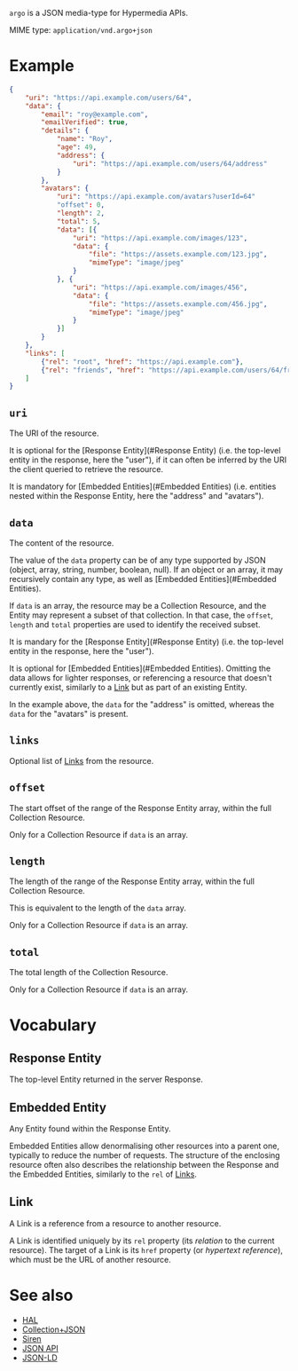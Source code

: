 `argo` is a JSON media-type for Hypermedia APIs.

MIME type: `application/vnd.argo+json`

# Example

``` json
{
    "uri": "https://api.example.com/users/64",
    "data": {
        "email": "roy@example.com",
        "emailVerified": true,
        "details": {
            "name": "Roy",
            "age": 49,
            "address": {
                "uri": "https://api.example.com/users/64/address"
            }
        },
        "avatars": {
            "uri": "https://api.example.com/avatars?userId=64"
            "offset": 0,
            "length": 2,
            "total": 5,
            "data": [{
                "uri": "https://api.example.com/images/123",
                "data": {
                    "file": "https://assets.example.com/123.jpg",
                    "mimeType": "image/jpeg"
                }
            }, {
                "uri": "https://api.example.com/images/456",
                "data": {
                    "file": "https://assets.example.com/456.jpg",
                    "mimeType": "image/jpeg"
                }
            }]
        }
    },
    "links": [
        {"rel": "root", "href": "https://api.example.com"},
        {"rel": "friends", "href": "https://api.example.com/users/64/friends"}
    ]
}
```

## `uri`

The URI of the resource.

It is optional for the [Response Entity](#Response Entity) (i.e. the
top-level entity in the response, here the "user"), if it can often be
inferred by the URI the client queried to retrieve the resource.

It is mandatory for [Embedded Entities](#Embedded Entities)
(i.e. entities nested within the Response Entity, here the "address"
and "avatars").

## `data`

The content of the resource.

The value of the `data` property can be of any type supported by JSON
(object, array, string, number, boolean, null).  If an object or an
array, it may recursively contain any type, as well as
[Embedded Entities](#Embedded Entities).

If `data` is an array, the resource may be a Collection Resource, and
the Entity may represent a subset of that collection. In that case,
the `offset`, `length` and `total` properties are used to identify the
received subset.

It is mandary for the [Response Entity](#Response Entity) (i.e. the
top-level entity in the response, here the "user").

It is optional for [Embedded Entities](#Embedded Entities).  Omitting
the data allows for lighter responses, or referencing a resource that
doesn't currently exist, similarly to a [Link](#Link) but as part of an
existing Entity.

In the example above, the `data` for the "address" is omitted, whereas
the `data` for the "avatars" is present.

## `links`

Optional list of [Links](#Link) from the resource.


## `offset`

The start offset of the range of the Response Entity array, within the
full Collection Resource.

Only for a Collection Resource if `data` is an array.

## `length`

The length of the range of the Response Entity array, within the full
Collection Resource.

This is equivalent to the length of the `data` array.

Only for a Collection Resource if `data` is an array.

## `total`

The total length of the Collection Resource.

Only for a Collection Resource if `data` is an array.


# Vocabulary

## Response Entity

The top-level Entity returned in the server Response.

## Embedded Entity

Any Entity found within the Response Entity.

Embedded Entities allow denormalising other resources into a parent
one, typically to reduce the number of requests.  The structure of the
enclosing resource often also describes the relationship between the
Response and the Embedded Entities, similarly to the `rel` of [Links](#Link).

## Link

A Link is a reference from a resource to another resource.

A Link is identified uniquely by its `rel` property (its *relation* to
the current resource).  The target of a Link is its `href` property
(or *hypertext reference*), which must be the URL of another resource.


# See also

- [HAL](http://stateless.co/hal_specification.html)
- [Collection+JSON](http://amundsen.com/media-types/collection/)
- [Siren](https://github.com/kevinswiber/siren)
- [JSON API](http://jsonapi.org/)
- [JSON-LD](http://json-ld.org/)
